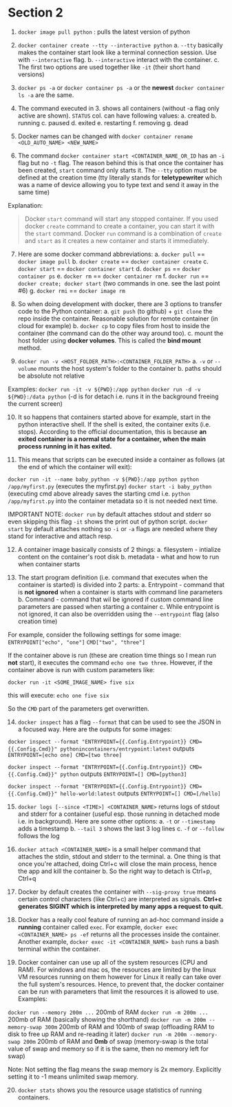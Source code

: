# Section 2

1. `docker image pull python` : pulls the latest version of python

2. `docker container create --tty --interactive python`
	a. `--tty`  basically makes the container start look like a terminal connection session. Use with `--interactive` flag.
	b. `--interactive` interact with the container.
	c. The first two options are used together like `-it` (their short hand versions)

3. `docker ps -a` or `docker container ps -a` or the **newest** `docker container ls -a` are the same.

4. The command executed in 3. shows all containers (without -a flag only active are shown). `STATUS` col. can have following values:
	a. created
	b. running
	c. paused
	d. exited
	e. restarting
	f. removing
	g. dead

5. Docker names can be changed with `docker container rename <OLD_AUTO_NAME> <NEW_NAME>`

6. The command `docker container start <CONTAINER_NAME_OR_ID` has an `-i` flag but no `-t` flag.
The reason behind this is that once the container has been created, `start` command only starts it.
The `--tty` option must be defined at the creation time (tty literally stands for **teletypewriter** 
which was a name of device allowing you to type text and send it away in the same time)

Explanation:

>Docker `start` command will start any stopped container. 
>If you used docker `create` command to create a container, you can start it with the `start` command. 
>Docker `run` command is a combination of `create` and `start` as it creates a new container and starts it immediately.

7. Here are some docker command abbreviations:
	a. `docker pull` == `docker image pull` 
	b. `docker create` == `docker container create`
	c. `docker start` == `docker container start`
	d. `docker ps` == `docker container ps`
	e. `docker rm` == `docker container rm`
	f. `docker run` == `docker create; docker start` (two commands in one. see the last point #6)
	g. `docker rmi` == `docker image rm`

8. So when doing development with docker, there are 3 options to transfer code to the Python container:
	a. `git push` (to github) + `git clone` the repo inside the container. 
	   Reasonable solution for remote container (in cloud for example)
	b. `docker cp` to copy files from host to inside the container (the command can do the other way around too).
	c. mount the host folder using **docker volumes**. This is called the **bind mount** method.

9. `docker run -v <HOST_FOLDER_PATH>:<CONTAINER_FOLDER_PATH>`
	a. `-v` or `--volume` mounts the host system's folder to the container
	b. paths should be absolute not relative

Examples:
`docker run -it -v ${PWD}:/app python`
`docker run -d -v ${PWD}:/data python`  (-d is for detach i.e. runs it in the background freeing the current screen)

10. It so happens that containers started above for example, start in the python interactive shell. If the shell is exited,
the container exits (i.e. stops). According to the official documentation, this is because **an exited container is 
a normal state for a container, when the main process running in it has exited.**

11. This means that scripts can be executed inside a container as follows (at the end of which the container will exit):

`docker run -it --name baby_python -v ${PWD}:/app python python /app/myfirst.py`  (executes the myfirst.py)
`docker start -i baby_python` (executing cmd above already saves the starting cmd i.e. `python /app/myfirst.py` into the 
container metadata so it is not needed next time.

IMPORTANT NOTE:
`docker run` by default attaches stdout and stderr so even skipping this flag `-it` shows the print out of python script.
`docker start` by default attaches nothing so `-i` or `-a` flags are needed where they stand for interactive and attach resp.

12. A container image basically consists of 2 things:
	a. filesystem - intialize content on the container's root disk
	b. metadata - what and how to run when container starts

13. The start program definition (i.e. command that executes when the container is started) is divided into 2 parts:
	a. Entrypoint - command that is **not ignored** when a container is starts with command line parameters
	b. Command - command that wil be ignored if custom command line parameters are passed when starting a container
	c. While entrypoint is not ignored, it can also be overridden using the `--entrypoint` flag (also creation time)

For example, consider the following settings for some image:
`ENTRYPOINT["echo", "one"]`
`CMD["two", "three"]`

If the container above is run (these are creation time things so I mean run **not** start), it executes the command
`echo one two three`. However, if the container above is run with custom parameters like:

`docker run -it <SOME_IMAGE_NAME> five six`

this will execute:
`echo one five six`

So the `CMD` part of the parameters get overwritten.

14. `docker inspect` has a flag `--format` that can be used to see the JSON in a focused way. Here are the outputs for some images:

`docker inspect --format "ENTRYPOINT={{.Config.Entrypoint}} CMD={{.Config.Cmd}}" pythonincontainers/entrypoint:latest`
outputs
`ENTRYPOINT=[echo one] CMD=[two three]`

`docker inspect --format "ENTRYPOINT={{.Config.Entrypoint}} CMD={{.Config.Cmd}}" python`
outputs
`ENTRYPOINT=[] CMD=[python3]`

`docker inspect --format "ENTRYPOINT={{.Config.Entrypoint}} CMD={{.Config.Cmd}}" hello-world:latest`
outputs
`ENTRYPOINT=[] CMD=[/hello]`

15. `docker logs [--since <TIME>] <CONTAINER_NAME>` returns logs of stdout and stderr for a container (useful esp. those
running in detached mode i.e. in background). Here are some other options:
	a. `-t` or `--timestamp` adds a timestamp
	b. `--tail 3` shows the last 3 log lines
	c. `-f` or `--follow` follows the log

16. `docker attach <CONTAINER_NAME>` is a small helper command that attaches the stdin, stdout and stderr to the terminal.
	a. One thing is that once you're attached, doing Ctrl+c will close the main process, hence the app and kill the container
	b. So the right way to detach is Ctrl+p, Ctrl+q

17. Docker by default creates the container with `--sig-proxy true` means certain control characters (like Ctrl+c) are interpreted
as signals. **Ctrl+c generates SIGINT which is interpreted by many apps a request to quit.**

18. Docker has a really cool feature of running an ad-hoc command inside a **running** container called `exec`. For example,
`docker exec <CONTAINER_NAME> ps -ef` returns all the processes inside the container. Another example,
`docker exec -it <CONTAINER_NAME> bash` runs a bash terminal within the container.


19. Docker container can use up all of the system resources (CPU and RAM). For windows and mac os, the resources are limited
by the linux VM resources running on them however for Linux it really can take over the full system's resources. Hence,
to prevent that, the docker container can be run with parameters that limit the resources it is allowed to use. Examples:

`docker run --memory 200m ...`  200mb of RAM
`docker run -m 200m ...` 	200mb of RAM (basically showing the shorthand)
`docker run -m 200m --memory-swap 300m` 200mb of RAM and 100mb of swap (offloading RAM to disk to free up RAM and re-reading it later) 
`docker run -m 200m --memory-swap 200m` 200mb of RAM and **0mb** of swap (memory-swap is the total value of swap and memory so
if it is the same, then no memory left for swap)

Note: Not setting the flag means the swap memory is 2x memory. Explicitly setting it to -1 means unlimited swap memory.

20. `docker stats` shows you the resource usage statistics of running containers.

